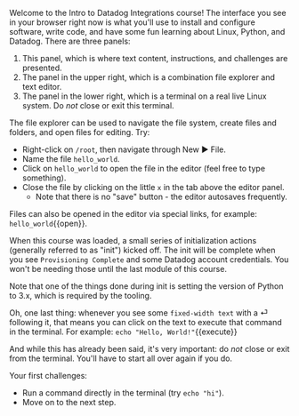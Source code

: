 Welcome to the Intro to Datadog Integrations course! The interface you see in your browser right now is what you'll use to install and configure software, write code, and have some fun learning about Linux, Python, and Datadog. There are three panels:
1. This panel, which is where text content, instructions, and challenges are presented.
2. The panel in the upper right, which is a combination file explorer and text editor.
3. The panel in the lower right, which is a terminal on a real live Linux system. Do _not_ close or exit this terminal.

The file explorer can be used to navigate the file system, create files and folders, and open files for editing. Try:
- Right-click on `/root`, then navigate through New ▶ File.
- Name the file `hello_world`.
- Click on `hello_world` to open the file in the editor (feel free to type something).
- Close the file by clicking on the little `x` in the tab above the editor panel.
  - Note that there is no "save" button - the editor autosaves frequently.

Files can also be opened in the editor via special links, for example: `hello_world`{{open}}.

When this course was loaded, a small series of initialization actions (generally referred to as "init") kicked off. The init will be complete when you see `Provisioning Complete` and some Datadog account credentials. You won't be needing those until the last module of this course.

Note that one of the things done during init is setting the version of Python to 3.x, which is required by the tooling.

Oh, one last thing: whenever you see some `fixed-width text` with a ⏎ following it, that means you can click on the text to execute that command in the terminal. For example: `echo "Hello, World!"`{{execute}}

And while this has already been said, it's very important: do _not_ close or exit from the terminal. You'll have to start all over again if you do.

Your first challenges:
- Run a command directly in the terminal (try `echo "hi"`).
- Move on to the next step.
